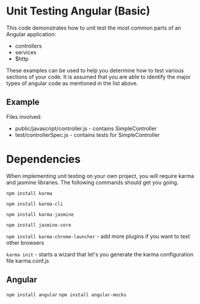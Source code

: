 # Unit Testing Angular (Basic)

This code demonstrates how to unit test the most common parts of an Angular
application:

* controllers
* services
* $http

These examples can be used to help you determine how to test
various sections of your code. It is assumed that you are able to identify
the major types of angular code as mentioned in the list above.

## Example
Files involved:

* public/javascript/controller.js - contains SimpleController
* test/controllerSpec.js - contains tests for SimpleController

# Dependencies
When implementing unit testing on your own project, you will require
karma and jasmine libraries. The following commands should get you going.

`npm install karma`

 `npm install karma-cli`
 
 `npm install karma-jasmine`
 
 `npm install jasmine-core`
 
 `npm install karma-chrome-launcher` - add more plugins if you want to test other browsers
 
 `karma init` - starts a wizard that let's you generate the karma configuration file karma.conf.js
 
## Angular
 
 `npm install angular`
 `npm install angular-mocks`